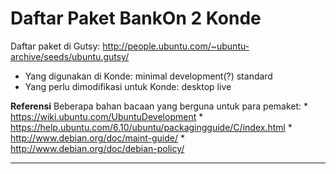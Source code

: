 # Daftar Paket BankOn 2 Konde

Daftar paket di Gutsy: ​http://people.ubuntu.com/~ubuntu-archive/seeds/ubuntu.gutsy/
 + Yang digunakan di Konde: minimal development(?) standard
 + Yang perlu dimodifikasi untuk Konde: desktop live

**Referensi**
Beberapa bahan bacaan yang berguna untuk para pemaket:
    * ​https://wiki.ubuntu.com/UbuntuDevelopment
    * ​https://help.ubuntu.com/6.10/ubuntu/packagingguide/C/index.html
    * ​http://www.debian.org/doc/maint-guide/
    * ​http://www.debian.org/doc/debian-policy/



---
 



